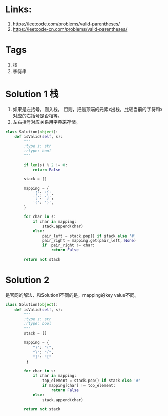 # Links:
1. https://leetcode.com/problems/valid-parentheses/
2. https://leetcode-cn.com/problems/valid-parentheses/

# Tags
1. 栈
2. 字符串

# Solution 1 栈

1. 如果是左括号，则入栈。 否则，把最顶端的元素x出栈，比较当前的字符和x对应的右括号是否相等。
2. 左右括号对应关系用字典来存储。

```python
class Solution(object):
    def isValid(self, s):
        """
        :type s: str
        :rtype: bool
        """

        if len(s) % 2 != 0:
            return False

        stack = []

        mapping = {
            '{': '}',
            '[': ']',
            '(': ')',
        }

        for char in s:
            if char in mapping:
                stack.append(char)
            else:
                pair_left = stack.pop() if stack else '#'
                pair_right = mapping.get(pair_left, None)
                if  pair_right != char:
                    return False

        return not stack
```

# Solution 2 
是官网的解法，和Solution1不同的是，mapping的key value不同。
```python
class Solution(object):
    def isValid(self, s):
        """
        :type s: str
        :rtype: bool
        """
        stack = []

        mapping = {
            ")": "(",
            "}": "{",
            "]": "["
         }

        for char in s:
            if char in mapping:
                top_element = stack.pop() if stack else '#'
                if mapping[char] != top_element:
                    return False
            else:
                stack.append(char)

        return not stack
```